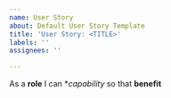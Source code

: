 ```yaml
---
name: User Story
about: Default User Story Template
title: 'User Story: <TITLE>'
labels: ''
assignees: ''

---
```


As a **role** I can **capability* so that **benefit**
